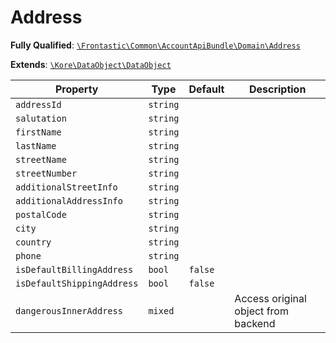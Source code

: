 #  Address

**Fully Qualified**: [`\Frontastic\Common\AccountApiBundle\Domain\Address`](../../../../src/php/AccountApiBundle/Domain/Address.php)

**Extends**: [`\Kore\DataObject\DataObject`](https://github.com/kore/DataObject)

Property|Type|Default|Description
--------|----|-------|-----------
`addressId`|`string`||
`salutation`|`string`||
`firstName`|`string`||
`lastName`|`string`||
`streetName`|`string`||
`streetNumber`|`string`||
`additionalStreetInfo`|`string`||
`additionalAddressInfo`|`string`||
`postalCode`|`string`||
`city`|`string`||
`country`|`string`||
`phone`|`string`||
`isDefaultBillingAddress`|`bool`|`false`|
`isDefaultShippingAddress`|`bool`|`false`|
`dangerousInnerAddress`|`mixed`||Access original object from backend


